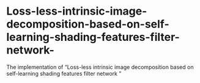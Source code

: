 # Loss-less-intrinsic-image-decomposition-based-on-self-learning-shading-features-filter-network-
The implementation of “Loss-less intrinsic image decomposition based on self-learning shading features filter network ”
